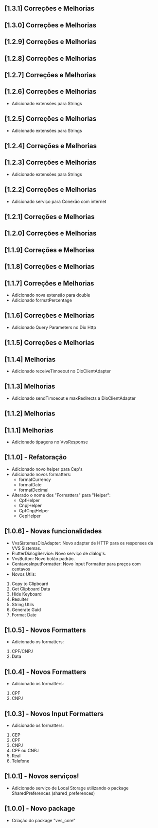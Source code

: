 ## [1.3.1] Correções e Melhorias

## [1.3.0] Correções e Melhorias

## [1.2.9] Correções e Melhorias

## [1.2.8] Correções e Melhorias

## [1.2.7] Correções e Melhorias

## [1.2.6] Correções e Melhorias
- Adicionado extensões para Strings

## [1.2.5] Correções e Melhorias
- Adicionado extensões para Strings

## [1.2.4] Correções e Melhorias

## [1.2.3] Correções e Melhorias
- Adicionado extensões para Strings

## [1.2.2] Correções e Melhorias
- Adicionado serviço para Conexão com internet

## [1.2.1] Correções e Melhorias

## [1.2.0] Correções e Melhorias

## [1.1.9] Correções e Melhorias

## [1.1.8] Correções e Melhorias

## [1.1.7] Correções e Melhorias
- Adicionado nova extensão para double
- Adicionado formatPercentage

## [1.1.6] Correções e Melhorias
- Adicionado Query Parameters no Dio Http

## [1.1.5] Correções e Melhorias

## [1.1.4] Melhorias
- Adicionado receiveTimoeout no DioClientAdapter

## [1.1.3] Melhorias
- Adicionado sendTimoeout e maxRedirects a DioClientAdapter

## [1.1.2] Melhorias

## [1.1.1] Melhorias

- Adicionado tipagens no VvsResponse

## [1.1.0] - Refatoração

- Adicionado novo helper para Cep's
- Adicionado novos formatters:
  - formatCurrency
  - formatDate
  - formatDecimal
- Alterado o nome dos "Formatters" para "Helper":
  - CpfHelper
  - CnpjHelper
  - CpfCnpjHelper
  - CepHelper

## [1.0.6] - Novas funcionalidades

- VvsSistemasDioAdapter: Novo adapter de HTTP para os responses da VVS Sistemas.
- FlutterDialogService: Novo serviço de dialog's.
- VvsButton: Novo botão padrão.
- CentavosInputFormatter: Novo Input Formatter para preços com centavos
- Novos Utils:

1. Copy to Clipboard
2. Get Clipboard Data
3. Hide Keyboard
4. Resulter
5. String Utils
6. Generate Guid
7. Format Date

## [1.0.5] - Novos Formatters

- Adicionado os formatters:

1. CPF/CNPJ
2. Data

## [1.0.4] - Novos Formatters

- Adicionado os formatters:

1. CPF
2. CNPJ

## [1.0.3] - Novos Input Formatters

- Adicionado os formatters:

1. CEP
2. CPF
3. CNPJ
4. CPF ou CNPJ
5. Real
6. Telefone

## [1.0.1] - Novos serviços!

- Adicionado serviço de Local Storage utilizando o package SharedPreferences (shared_preferences)

## [1.0.0] - Novo package

- Criação do package "vvs_core"
